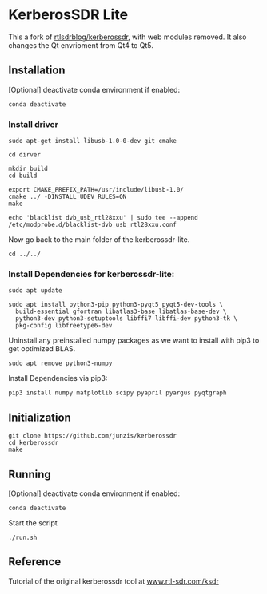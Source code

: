 # KerberosSDR Lite


This a fork of [rtlsdrblog/kerberossdr](https://github.com/rtlsdrblog/kerberossdr), with web modules removed. It also changes the Qt envrioment from Qt4 to Qt5.


## Installation

[Optional] deactivate conda environment if enabled:

```
conda deactivate
```


### Install driver

```
sudo apt-get install libusb-1.0-0-dev git cmake

cd dirver

mkdir build
cd build

export CMAKE_PREFIX_PATH=/usr/include/libusb-1.0/
cmake ../ -DINSTALL_UDEV_RULES=ON
make

echo 'blacklist dvb_usb_rtl28xxu' | sudo tee --append /etc/modprobe.d/blacklist-dvb_usb_rtl28xxu.conf
```

Now go back to the main folder of the kerberossdr-lite.

```
cd ../../
```


### Install Dependencies for kerberossdr-lite:



```
sudo apt update

sudo apt install python3-pip python3-pyqt5 pyqt5-dev-tools \
  build-essential gfortran libatlas3-base libatlas-base-dev \
  python3-dev python3-setuptools libffi7 libffi-dev python3-tk \
  pkg-config libfreetype6-dev
```

Uninstall any preinstalled numpy packages as we want to install with pip3 to get optimized BLAS.

```
sudo apt remove python3-numpy
```

Install Dependencies via pip3:

```
pip3 install numpy matplotlib scipy pyapril pyargus pyqtgraph
```

## Initialization

```
git clone https://github.com/junzis/kerberossdr
cd kerberossdr
make
```


## Running

[Optional] deactivate conda environment if enabled:

```
conda deactivate
```

Start the script

```
./run.sh
```

## Reference

Tutorial of the original kerberossdr tool at www.rtl-sdr.com/ksdr

